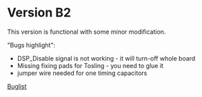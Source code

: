 # Version B2

This version is functional with some minor modification. 

"Bugs highlight":
* DSP_Disable signal is not working - it will turn-off whole board
* Missing fixing pads for Tosling - you need to glue it
* jumper wire needed for one timing capacitors 


[Buglist](https://docs.google.com/spreadsheets/d/1_dzgIj09PDWNxM0hXiN3Wn4PsSBpoaOSRhSJXX5WdX8/edit#gid=567249624)





 
 
 
 
 
